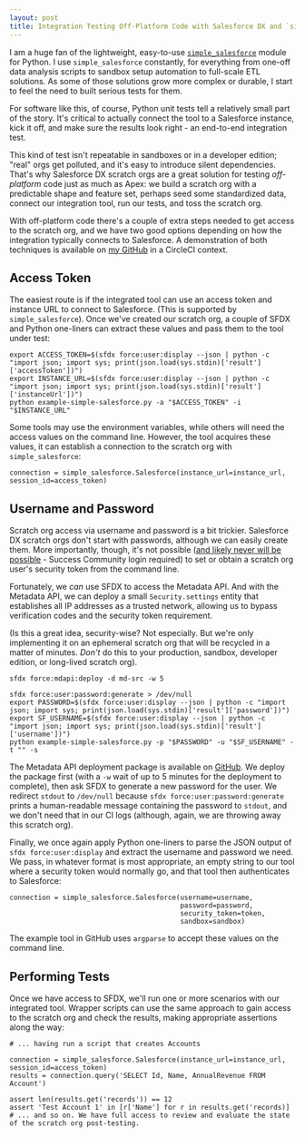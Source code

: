 ```yaml
---
layout: post
title: Integration Testing Off-Platform Code with Salesforce DX and `simple_salesforce`
---
```


I am a huge fan of the lightweight, easy-to-use [`simple_salesforce`](https://github.com/simple-salesforce/simple-salesforce) module for Python. I use `simple_salesforce` constantly, for everything from one-off data analysis scripts to sandbox setup automation to full-scale ETL solutions. As some of those solutions grow more complex or durable, I start to feel the need to built serious tests for them.

For software like this, of course, Python unit tests tell a relatively small part of the story. It's critical to actually connect the tool to a Salesforce instance, kick it off, and make sure the results look right - an end-to-end integration test.

This kind of test isn't repeatable in sandboxes or in a developer edition; "real" orgs get polluted, and it's easy to introduce silent dependencies. That's why Salesforce DX scratch orgs are a great solution for testing *off-platform* code just as much as Apex: we build a scratch org with a predictable shape and feature set, perhaps seed some standardized data, connect our integration tool, run our tests, and toss the scratch org.

With off-platform code there's a couple of extra steps needed to get access to the scratch org, and we have two good options depending on how the integration typically connects to Salesforce. A demonstration of both techniques is available on [my GitHub](https://github.com/davidmreed/sfdx-simplesalesforce) in a CircleCI context.

## Access Token

The easiest route is if the integrated tool can use an access token and instance URL to connect to Salesforce. (This is supported by `simple_salesforce`). Once we've created our scratch org, a couple of SFDX and Python one-liners can extract these values and pass them to the tool under test:

    export ACCESS_TOKEN=$(sfdx force:user:display --json | python -c "import json; import sys; print(json.load(sys.stdin)['result']['accessToken'])")
    export INSTANCE_URL=$(sfdx force:user:display --json | python -c "import json; import sys; print(json.load(sys.stdin)['result']['instanceUrl'])")
    python example-simple-salesforce.py -a "$ACCESS_TOKEN" -i "$INSTANCE_URL"

Some tools may use the environment variables, while others will need the access values on the command line. However, the tool acquires these values, it can establish a connection to the scratch org with `simple_salesforce`:

    connection = simple_salesforce.Salesforce(instance_url=instance_url, session_id=access_token)

## Username and Password

Scratch org access via username and password is a bit trickier. Salesforce DX scratch orgs don't start with passwords, although we can easily create them. More importantly, though, it's not possible ([and likely never will be possible](https://success.salesforce.com/_ui/core/chatter/groups/GroupProfilePage?g=0F93A000000HTp1SAG&fId=0D53A00003EtYb9SAF) - Success Community login required) to set or obtain a scratch org user's security token from the command line.

Fortunately, we *can* use SFDX to access the Metadata API. And with the Metadata API, we can deploy a small `Security.settings` entity that establishes all IP addresses as a trusted network, allowing us to bypass verification codes and the security token requirement.

(Is this a great idea, security-wise? Not especially. But we're only implementing it on an ephemeral scratch org that will be recycled in a matter of minutes. *Don't* do this to your production, sandbox, developer edition, or long-lived scratch org).

    sfdx force:mdapi:deploy -d md-src -w 5

    sfdx force:user:password:generate > /dev/null
    export PASSWORD=$(sfdx force:user:display --json | python -c "import json; import sys; print(json.load(sys.stdin)['result']['password'])")
    export SF_USERNAME=$(sfdx force:user:display --json | python -c "import json; import sys; print(json.load(sys.stdin)['result']['username'])")
    python example-simple-salesforce.py -p "$PASSWORD" -u "$SF_USERNAME" -t "" -s

The Metadata API deployment package is available on [GitHub](https://github.com/davidmreed/sfdx-simplesalesforce). We deploy the package first (with a `-w` wait of up to 5 minutes for the deployment to complete), then ask SFDX to generate a new password for the user. We redirect `stdout` to `/dev/null` because `sfdx force:user:password:generate` prints a human-readable message containing the password to `stdout`, and we don't need that in our CI logs (although, again, we are throwing away this scratch org).

Finally, we once again apply Python one-liners to parse the JSON output of `sfdx force:user:display` and extract the username and password we need. We pass, in whatever format is most appropriate, an empty string to our tool where a security token would normally go, and that tool then authenticates to Salesforce:

    connection = simple_salesforce.Salesforce(username=username,
                                              password=password,
                                              security_token=token,
                                              sandbox=sandbox)

The example tool in GitHub uses `argparse` to accept these values on the command line.

## Performing Tests

Once we have access to SFDX, we'll run one or more scenarios with our integrated tool. Wrapper scripts can use the same approach to gain access to the scratch org and check the results, making appropriate assertions along the way:

    # ... having run a script that creates Accounts

    connection = simple_salesforce.Salesforce(instance_url=instance_url, session_id=access_token)
    results = connection.query('SELECT Id, Name, AnnualRevenue FROM Account')

    assert len(results.get('records')) == 12
    assert 'Test Account 1' in [r['Name'] for r in results.get('records)]
    # ... and so on. We have full access to review and evaluate the state of the scratch org post-testing.
